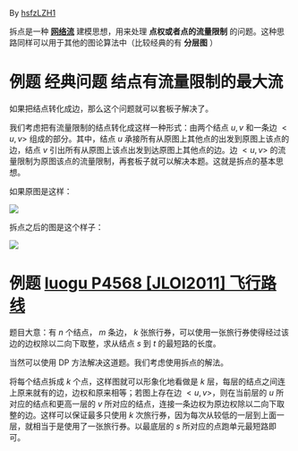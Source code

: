 By [hsfzLZH1](https://github.com/hsfzLZH1)

拆点是一种 **[网络流](/graph/flow/)** 建模思想，用来处理 **点权或者点的流量限制** 的问题。这种思路同样可以用于其他的图论算法中（比较经典的有 **分层图** ）

# 例题 经典问题 结点有流量限制的最大流

如果把结点转化成边，那么这个问题就可以套板子解决了。

我们考虑把有流量限制的结点转化成这样一种形式：由两个结点 $u,v$ 和一条边 $<u,v>$ 组成的部分。其中，结点 $u$ 承接所有从原图上其他点的出发到原图上该点的边，结点 $v$ 引出所有从原图上该点出发到达原图上其他点的边。边 $<u,v>$ 的流量限制为原图该点的流量限制，再套板子就可以解决本题。这就是拆点的基本思想。

如果原图是这样：

![](https://cdn.luogu.org/upload/pic/32467.png)

拆点之后的图是这个样子：

![](https://cdn.luogu.org/upload/pic/32468.png)

# 例题 [luogu P4568 \[JLOI2011\] 飞行路线](https://www.luogu.org/problemnew/show/P4568)

题目大意：有 $n$ 个结点， $m$ 条边， $k$ 张旅行券，可以使用一张旅行券使得经过该边的边权除以二向下取整，求从结点 $s$ 到 $t$ 的最短路的长度。

当然可以使用 DP 方法解决这道题。我们考虑使用拆点的解法。

将每个结点拆成 $k$ 个点，这样图就可以形象化地看做是 $k$ 层，每层的结点之间连上原来就有的边，边权和原来相等；若图上存在边 $<u,v>$，则在当前层的 $u$ 所对应的结点和更高一层的 $v$ 所对应的结点，连接一条边权为原边权除以二向下取整的边。这样可以保证最多只使用 $k$ 次旅行券，因为每次从较低的一层到上面一层，就相当于是使用了一张旅行券。以最底层的 $s$ 所对应的点跑单元最短路即可。

